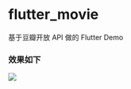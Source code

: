 # flutter_movie

基于豆瓣开放 API 做的 Flutter Demo

### 效果如下

![](https://user-gold-cdn.xitu.io/2018/7/26/164d5734a522be70?w=520&h=932&f=gif&s=2286225)
